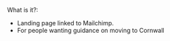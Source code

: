 What is it?:

- Landing page linked to Mailchimp.
- For people wanting guidance on moving to Cornwall
